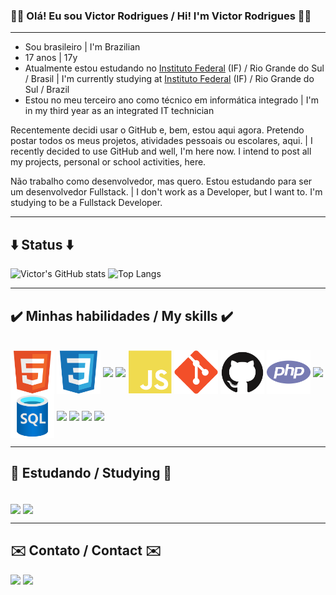 ### 👋👑 Olá! Eu sou Victor Rodrigues / Hi! I'm Victor Rodrigues 👋👑

<hr>

- Sou brasileiro  |  I'm Brazilian
- 17 anos  |  17y
- Atualmente estou estudando no [Instituto Federal](https://ifrs.edu.br) (IF) / Rio Grande do Sul / Brasil  |  I'm currently studying at [Instituto Federal](https://ifrs.edu.br) (IF) / Rio Grande do Sul / Brazil
- Estou no meu terceiro ano como técnico em informática integrado  |  I'm in my third year as an integrated IT technician

Recentemente decidi usar o GitHub e, bem, estou aqui agora. Pretendo postar todos os meus projetos, atividades pessoais ou escolares, aqui.  |  I recently decided to use GitHub and well, I'm here now. I intend to post all my projects, personal or school activities, here.

Não trabalho como desenvolvedor, mas quero. Estou estudando para ser um desenvolvedor Fullstack.  |  I don't work as a Developer, but I want to. I'm studying to be a Fullstack Developer.

<hr>

## ⬇️ Status ⬇️

![Victor's GitHub stats](https://github-readme-stats.vercel.app/api?username=VictorRodrigues0&show_icons=true&theme=tokyonight)
![Top Langs](https://github-readme-stats.vercel.app/api/top-langs/?username=VictorRodrigues0&layout=compact&theme=tokyonight)


<hr>

## ✔️ Minhas habilidades / My skills ✔️

<div style="display: inline_block"><br>
  <img align="center" alt="Victor-HTML" width="70" src="https://raw.githubusercontent.com/devicons/devicon/master/icons/html5/html5-original.svg">
  <img align="center" alt="Victor-CSS" width="70" src="https://raw.githubusercontent.com/devicons/devicon/master/icons/css3/css3-original.svg">
  <img align="center" src="https://cdn.jsdelivr.net/gh/devicons/devicon@latest/icons/tailwindcss/tailwindcss-original.svg" width="70" />
  <img align="center" src="https://cdn.jsdelivr.net/gh/devicons/devicon@latest/icons/bootstrap/bootstrap-original.svg" width="70" />
  <img align="center" alt="Victor-Js" width="70" src="https://raw.githubusercontent.com/devicons/devicon/master/icons/javascript/javascript-plain.svg">
  <img align="center" alt="Victor-Js" width="70" src="https://raw.githubusercontent.com/devicons/devicon/master/icons/git/git-plain.svg">
  <img align="center" alt="Victor-Js" width="70" src="https://raw.githubusercontent.com/devicons/devicon/master/icons/github/github-original.svg">
  <img align="center" alt="Victor-Js" width="70" src="https://raw.githubusercontent.com/devicons/devicon/master/icons/php/php-plain.svg">
  <img align="center" src="https://cdn.jsdelivr.net/gh/devicons/devicon@latest/icons/laravel/laravel-original.svg" width="70" />  
  <img align="center" alt="Victor-Js" width="70" src="https://raw.githubusercontent.com/devicons/devicon/master/icons/azuresqldatabase/azuresqldatabase-original.svg">
  <img align="center" src="https://cdn.jsdelivr.net/gh/devicons/devicon@latest/icons/mysql/mysql-original-wordmark.svg" width="70" />  
  <img align="center" src="https://cdn.jsdelivr.net/gh/devicons/devicon@latest/icons/postgresql/postgresql-original-wordmark.svg" width="70" />
  <img align="center" src="https://cdn.jsdelivr.net/gh/devicons/devicon@latest/icons/typescript/typescript-original.svg" width="70" />
  <img align="center" src="https://cdn.jsdelivr.net/gh/devicons/devicon@latest/icons/nodejs/nodejs-original-wordmark.svg" width="70" />
</div>

<hr>

## 📖 Estudando / Studying 📖

<div style="display: inline_block"><br>
  
<img align="center" src="https://cdn.jsdelivr.net/gh/devicons/devicon@latest/icons/react/react-original.svg" width="70" />
<img align="center" src="https://cdn.jsdelivr.net/gh/devicons/devicon@latest/icons/nextjs/nextjs-original.svg" width="70" />
          
</div>
          <hr>

## ✉️ Contato / Contact ✉️

<div>

<a href="mailto:vs533036@gmail.com" target="_blank"><img src="https://img.shields.io/badge/-Gmail-%23333?style=for-the-badge&logo=gmail&logoColor=white" target="_blank"></a>
<a href="https://www.linkedin.com/in/victor-silva-antunes-rodrigues-1b04a1270/" target="_blank"><img src="https://img.shields.io/badge/-LinkedIn-%230077B5?style=for-the-badge&logo=linkedin&logoColor=white" target="_blank"></a>


</div>


